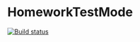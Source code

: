 # HomeworkTestMode

[![Build status](https://ci.appveyor.com/api/projects/status/g1ulqme847huihyh/branch/main?svg=true)](https://ci.appveyor.com/project/ParfinenkoEkaterina/homeworktestmode/branch/main)
